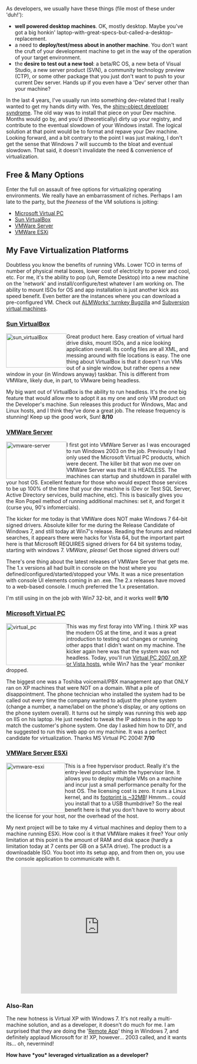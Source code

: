 <!--Title:"Virtualization – The Developer’s Desktop Machine", PublishedOn:"2009-10-26T02:24:11", Intro:"As developers, we usually have these things (file most of these under 'duh!'):            well power" -->

<span>
  <p>As developers, we usually have these things (file most of these under 'duh!'):</p>
  <ul>
    <li>
      <strong>well powered desktop machines</strong>. OK, mostly desktop. Maybe you've got a big honkin' laptop-with-great-specs-but-called-a-desktop-replacement. </li>
    <li>a need to <strong>deploy/test/mess about in another machine</strong>. You don't want the cruft of your development machine to get in the way of the operation of your target environment. </li>
    <li>the <strong>desire to test out a new tool</strong>: a beta/RC OS, a new beta of Visual Studio, a new server product (SVN), a community technology preview (CTP), or some other package that you just don't want to push to your current Dev server. Hands up if you even have a 'Dev' server other than your machine? </li>
  </ul>
  <p>In the last 4 years, I've usually run into something dev-related that I really wanted to get my hands dirty with. Yes, the <a href="http://www.codinghorror.com/blog/archives/000916.html">shiny-object developer syndrome</a>. The old way was to install that piece on your Dev machine. Months would go by, and you'd (theoretically) dirty up your registry, and contribute to the eventual slowdown of your Windows install. The logical solution at that point would be to format and repave your Dev machine. Looking forward, and a bit contrary to the point I was just making, I don't get the sense that Windows 7 will succumb to the bloat and eventual slowdown. That said, it doesn't invalidate the need &amp; convenience of virtualization.</p>
  <h2>Free &amp; Many Options</h2>
  <p>Enter the full on assault of free options for virtualizing operating environments. We really have an embarrassment of riches. Perhaps I am late to the party, but the <em>freeness</em> of the VM solutions is jolting:</p>
  <ul>
    <li>
      <a href="http://www.microsoft.com/windows/virtual-pc/support/virtual-pc-2007.aspx">Microsoft Virtual PC</a>
    </li>
    <li>
      <a href="http://www.virtualbox.org/">Sun VirtualBox</a>
    </li>
    <li>
      <a href="www.vmware.com/products/server">VMWare Server</a>
    </li>
    <li>
      <a href="www.vmware.com/products/esxi">VMWare ESXi</a>
    </li>
  </ul>
  <h2>My Fave Virtualization Platforms</h2>
  <p>Doubtless you know the benefits of running VMs. Lower TCO in terms of number of physical metal boxes, lower cost of electricity to power and cool, etc. For me, it's the ability to pop (uh, Remote Desktop) into a new machine on the 'network' and install/configure/test whatever I am working on. The ability to mount ISOs for OS and app installation is just another kick ass speed benefit. Even better are the instances where you can download a pre-configured VM. Check out <a href="http://almworks.com/vbs/overview.html">ALMWorks' turnkey Bugzilla</a> and <a href="http://www.bing.com/search?q=free+subversion+virtual+machine">Subversion virtual machines</a>.</p>
  <h3>
    <a href="http://www.virtualbox.org/">Sun VirtualBox</a>
  </h3>
  <p>
    <a href="http://devtxt.com/blog/blogimg/VirtualizationTheDevelopersDesktopMachin_DDA9/sun_virtualBox.jpg">
      <img style="border-right-width: 0px; display: inline; border-top-width: 0px; border-bottom-width: 0px; margin-left: 0px; border-left-width: 0px; margin-right: 0px" title="sun_virtualBox" border="0" alt="sun_virtualBox" align="left" src="http://devtxt.com/blog/blogimg/VirtualizationTheDevelopersDesktopMachin_DDA9/sun_virtualBox_thumb.jpg" width="164" height="93" />
    </a> Great product here. Easy creation of virtual hard drive disks, mount ISOs, and a nice looking application overall. Its config files are all XML, and messing around with file locations is easy. The one thing about VirtualBox is that it doesn't run VMs out of a single window, but rather opens a new window in your (in Windows anyway) taskbar. This is different from VMWare, likely due, in part, to VMware being headless.</p>
  <p>My big want out of VirtualBox is the ability to run headless. It's the one big feature that would allow me to adopt it as my one and only VM product on the Developer's machine. Sun releases this product for Windows, Mac and Linux hosts, and I think they've done a great job. The release frequency is stunning! Keep up the good work, Sun! <strong>8/10</strong></p>
  <h3>
    <a href="www.vmware.com/products/server">VMWare Server</a>
  </h3>
  <p>
    <a href="http://devtxt.com/blog/blogimg/VirtualizationTheDevelopersDesktopMachin_DDA9/vmwareserver.png">
      <img style="border-right-width: 0px; display: inline; border-top-width: 0px; border-bottom-width: 0px; margin-left: 0px; border-left-width: 0px; margin-right: 0px" title="vmware-server" border="0" alt="vmware-server" align="left" src="http://devtxt.com/blog/blogimg/VirtualizationTheDevelopersDesktopMachin_DDA9/vmwareserver_thumb.png" width="164" height="101" />
    </a> I first got into VMWare Server as I was encouraged to run Windows 2003 on the job. Previously I had only used the Microsoft Virtual PC products, which were decent. The killer bit that won me over on VMWare Server was that it is HEADLESS. The machines can startup and shutdown in parallel with your host OS. Excellent feature for those who would expect those services to be up 100% of the time that your dev machine is (Dev or Test SQL Server, Active Directory services, build machine, etc). This is basically gives you the Ron Popeil method of running additional machines: set it, and forget it (curse you, 90's infomercials).</p>
  <p>The kicker for me today is that VMWare does NOT make Windows 7 64-bit signed drivers. Absolute killer for me during the Release Candidate of Windows 7, and still today at Win7's release. Reading the forums and related searches, it appears there were hacks for Vista 64, but the important part here is that Microsoft REQUIRES signed drivers for 64 bit systems today, starting with windows 7. <em>VMWare, please</em>! Get those signed drivers out! </p>
  <p>There's one thing about the latest releases of VMWare Server that gets me. The 1.x versions all had built in console on the host where you defined/configured/started/stopped your VMs. It was a nice presentation with console UI elements coming in an .exe. The 2.x releases have moved to a web-based console. I much preferred the 1.x presentation.</p>
  <p>I'm still using in on the job with Win7 32-bit, and it works well! <strong>9/10</strong></p>
  <h3>
    <a href="http://www.microsoft.com/windows/virtual-pc/download.aspx">Microsoft Virtual PC</a>
  </h3>
  <p>
    <a href="http://devtxt.com/blog/blogimg/VirtualizationTheDevelopersDesktopMachin_DDA9/virtual_pc.jpg">
      <img style="border-right-width: 0px; display: inline; border-top-width: 0px; border-bottom-width: 0px; margin-left: 0px; border-left-width: 0px; margin-right: 0px" title="virtual_pc" border="0" alt="virtual_pc" align="left" src="http://devtxt.com/blog/blogimg/VirtualizationTheDevelopersDesktopMachin_DDA9/virtual_pc_thumb.jpg" width="164" height="114" />
    </a> This was my first foray into VM'ing. I think XP was the modern OS at the time, and it was a great introduction to testing out changes or running other apps that I didn't want on my machine. The kicker again here was that the system was not headless. Today, you'll run <a href="http://www.microsoft.com/windows/virtual-pc/support/virtual-pc-2007.aspx">Virtual PC 2007 on XP or Vista hosts</a>, while Win7 has the 'year' moniker dropped.</p>
  <p>The biggest one was a Toshiba voicemail/PBX management app that ONLY ran on XP machines that were NOT on a domain. What a pile of disappointment. The phone technician who installed the system had to be called out every time the company wanted to adjust the phone system (change a number, a name/label on the phone's display, or any options on the phone system overall). It turns out he simply was running this web app on IIS on his laptop. He just needed to tweak the IP address in the app to match the customer's phone system. One day I asked him how to DIY, and he suggested to run this web app on my machine. It was a perfect candidate for virtualization. Thanks MS Virtual PC 2004! <strong>7/10</strong></p>
  <h3>
    <a href="www.vmware.com/products/esxi">VMWare Server ESXi</a>
  </h3>
  <p>
    <a href="http://devtxt.com/blog/blogimg/VirtualizationTheDevelopersDesktopMachin_DDA9/vmwareesxi.png">
      <img style="border-right-width: 0px; display: inline; border-top-width: 0px; border-bottom-width: 0px; margin-left: 0px; border-left-width: 0px; margin-right: 0px" title="vmware-esxi" border="0" alt="vmware-esxi" align="left" src="http://devtxt.com/blog/blogimg/VirtualizationTheDevelopersDesktopMachin_DDA9/vmwareesxi_thumb.png" width="160" height="136" />
    </a> This is a free hypervisor product. Really it's the entry-level product within the hypervisor line. It allows you to deploy multiple VMs on a machine and incur just a small performance penalty for the host OS. The licensing cost is zero. It runs a Linux kernel, and its <a href="http://en.wikipedia.org/wiki/VMware_ESXi#VMware_ESXi">footprint is ~32MB</a>! Hmmm... could you install that to a USB thumbdrive? So the real benefit here is that you don't have to worry about the license for your host, nor the overhead of the host.</p>
  <p>My next project will be to take my 4 virtual machines and deploy them to a machine running ESXi. How cool is it that VMWare makes it free? Your only limitation at this point is the amount of RAM and disk space (hardly a limitation today at 7 cents per GB on a SATA drive). The product is a downloadable ISO. You boot into its setup app, and from then on, you use the console application to communicate with it. </p>
  <center>
    <object width="425" height="344">
      <param name="movie" value="http://www.youtube.com/v/yZeeanyy-8k&amp;hl=en&amp;fs=1&amp;" />
      <param name="allowFullScreen" value="true" />
      <param name="allowscriptaccess" value="always" />
      <embed src="http://www.youtube.com/v/yZeeanyy-8k&amp;hl=en&amp;fs=1&amp;" type="application/x-shockwave-flash" allowscriptaccess="always" allowfullscreen="true" width="425" height="344" />
    </object>
  </center>
  <h3>Also-Ran</h3>
  <p>The new hotness is Virtual XP with Windows 7. It's not really a multi-machine solution, and as a developer, it doesn't do much for me. I am surprised that they are doing the '<a href="http://en.wikipedia.org/wiki/RemoteApp#RemoteApp">Remote App</a>' thing in Windows 7, and definitely applaud Microsoft for it! XP, however... 2003 called, and it wants its... oh, nevermind!</p>
  <p>
    <strong>How have *you* leveraged virtualization as a developer?</strong>
  </p>
</span>